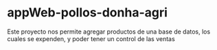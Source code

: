 # appWeb-pollos-donha-agri
Este proyecto nos permite agregar productos de una base de datos, los cuales se expenden, y poder tener un control de las ventas
